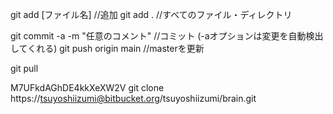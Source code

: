 git add [ファイル名] //追加
git add . //すべてのファイル・ディレクトリ

git commit -a -m "任意のコメント"  //コミット (-aオプションは変更を自動検出してくれる)
git push origin main  //masterを更新

git pull

M7UFkdAGhDE4kkXeXW2V
git clone https://tsuyoshiizumi@bitbucket.org/tsuyoshiizumi/brain.git



